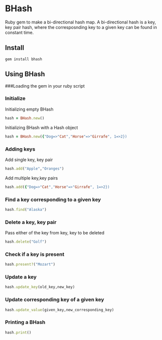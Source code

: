 # BHash
Ruby gem to make a bi-directional hash map. A bi-directional hash is a key, key pair hash, where the corresposnding key to a given key can be found in constant time.

## Install

```
gem install bhash
```

## Using BHash

###Loading the gem in your ruby script

### Initialize
Initializing empty BHash

```Ruby
hash = BHash.new()
```

Initializing BHash with a Hash object

```Ruby
hash = BHash.new({"Dog=>"Cat","Horse"=>"Girrafe", 1=>2})
```
### Adding keys
Add single key, key pair

```Ruby
hash.add("Apple","Oranges")
```

Add multiple key,key pairs

```Ruby
hash.add({"Dog=>"Cat","Horse"=>"Girrafe", 1=>2})
```
### Find a key corresponding to a given key

```Ruby
hash.find("Alaska")
```

### Delete a key, key pair
Pass either of the key from key, key to be deleted
```Ruby
hash.delete("Golf")
```
### Check if a key is present
```Ruby
hash.present?("Mozart")
```
### Update a key
```Ruby
hash.update_key(old_key,new_key)
```

### Update corresponding key of a given key
```Ruby
hash.update_value(given_key,new_corresponding_key)
```

### Printing a BHash

```Ruby
hash.print()
```
